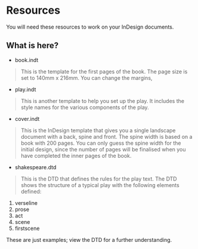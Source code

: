 # Resources
You will need these resources to work on your InDesign documents.

## What is here?

- book.indt
>This is the template for the first pages of the book. The page size is set to 140mm x 216mm. You can change the margins,
- play.indt
>This is another template to help you set up the play. It includes the style names for the various components of the play.

- cover.indt
> This is the InDesign template that gives you a single landscape document with a back, spine and front. The spine width is based on a book with 200 pages. You can only guess the spine width for the initial design, since the number of pages will be finalised when you have completed the inner pages of the book.
  
- shakespeare.dtd
>This is the DTD that defines the rules for the play text. The DTD shows the structure of a typical play with the following elements defined:

1. verseline
2. prose
3. act
4. scene
5. firstscene

These are just examples; view the DTD for a further understanding.

